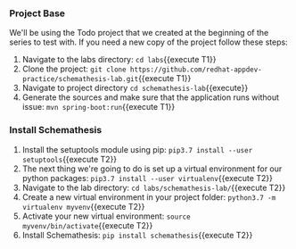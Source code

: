 ### Project Base
We'll be using the Todo project that we created at the beginning of the series to test with. If you need a new copy
of the project follow these steps:
1. Navigate to the labs directory: `cd labs`{{execute T1}}
1. Clone the project: `git clone https://github.com/redhat-appdev-practice/schemathesis-lab.git`{{execute T1}}
2. Navigate to project directory `cd schemathesis-lab`{{execute}}
3. Generate the sources and make sure that the application runs without issue: `mvn spring-boot:run`{{execute T1}}

### Install Schemathesis
1. Install the setuptools module using pip: `pip3.7 install --user setuptools`{{execute T2}}
1. The next thing we're going to do is set up a virtual environment for our python packages:
`pip3.7 install --user virtualenv`{{execute T2}}
2. Navigate to the lab directory: `cd labs/schemathesis-lab/`{{execute T2}}
2. Create a new virtual environment in your project folder: `python3.7 -m virtualenv myvenv`{{execute T2}}
3. Activate your new virtual environment: `source myvenv/bin/activate`{{execute T2}}
4. Install Schemathesis: `pip install schemathesis`{{execute T2}}
